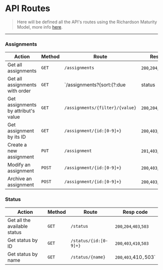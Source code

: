 # API Routes

> Here will be defined all the API's routes using the Richardson Maturity Model, more info [here](https://martinfowler.com/articles/richardsonMaturityModel.html).

____

### Assignments

| Action | Method | Route | Resp code |
| ---- | ---- | ---- | ---- |
| Get all assignments | `GET` | `/assignments` | `200`,`204`,`403`,`503` |
| Get all assignments with order | `GET` | `/assignments?{sort:(?:due|status|new)}` | `200`,`204`,`403`,`503` |x
| Get assignments by attribut's value | `GET` | `/assignments/{filter}/{value}` | `200`,`204`,`403`,`422`,`503` |
| Get assignment by its ID | `GET` | `/assignment/{id:[0-9]+}` | `200`,`403`,`410`,`503` |
| Create a new assignment | `PUT` | `/assignment` | `201`,`403`,`422` |
| Modify an assignment | `POST` | `/assignment/{id:[0-9]+}` | `200`,`403`,`410`,`422` |
| Archive an assignment | `POST` | `/assignment/{id:[0-9]+}` | `200`,`403`,`410`,`422` |

### Status
| Action | Method | Route | Resp code |
| ---- | ---- | ---- | ---- |
| Get all the available status | `GET` | `/status` | `200`,`204`,`403`,`503` |
| Get status by ID | `GET` | `/status/{id:[0-9]+}` | `200`,`403`,`410`,`503` |
| Get status by name | `GET` | `/status/{name}` | `200`,`403`,410`,`503` |
